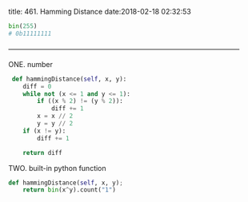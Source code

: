 title: 461. Hamming Distance
date:2018-02-18 02:32:53

```python
bin(255)
# 0b11111111
```
—————————————————————————————————

ONE. number
```python
 def hammingDistance(self, x, y):
    diff = 0
    while not (x <= 1 and y <= 1):
        if ((x % 2) != (y % 2)):
            diff += 1
        x = x // 2
        y = y // 2
    if (x != y):
        diff += 1  

    return diff
```

TWO. built-in python function
```python
def hammingDistance(self, x, y);
    return bin(x^y).count("1")
```

